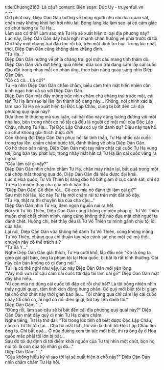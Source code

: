title:Chương2163: Là cậu?
content:
Biên soạn: Đức Uy - truyenfull.vn<br>- --<br>Giờ phút này, Diệp Oản Oản hướng về bóng người nho nhỏ kia quan sát, chân mày không khỏi hơi hơi nhíu lại. Bóng lưng kia làm sao lại có cảm giác có chút tương tự Tư Hạ...<br>Làm sao có thể? Làm sao mà Tư Hạ sẽ xuất hiện ở loại địa phương này?<br>Lúc này, Diệp Oản Oản đầy hoài nghi nhanh chân hướng về phía trước đi tới.<br>Chỉ thấy một chàng trai đầu tóc rối bù, trên mặt dính tro bụi. Trong lúc nhất thời, Diệp Oản Oản cũng không dám khẳng định.<br>"Tư Hạ..."<br>Diệp Oản Oản hướng về phía chàng trai gọi một câu mang tính thăm dò.<br>Diệp Oản Oản vừa dứt tiếng, quả nhiên, đứa con trai đang cầm lấy cái cuốc đào đất trong nháy mắt có phản ứng, theo bản năng quay sang nhìn Diệp Oản Oản.<br>"Cô cô cô... Là cô?"<br>Tư Hạ nhìn Diệp Oản Oản chằm chằm, biểu cảm trên mặt hiển nhiên còn kinh ngạc hơn cả so với Diệp Oản Oản.<br>Diệp Oản Oản mặt đầy mộng bức nhìn chăm chú chàng trai trước mặt, cái tên Tư Hạ làm sao lại lăn lộn thành bộ dáng này... Không, nói chính xác là, làm sao Tư Hạ sẽ xuất hiện tại Độc Lập Châu, cũng bị bắt đến cái địa phương quỷ quái này?<br>Dựa theo lẽ thường mà suy luận, cái hải đảo này cũng tương đương với một nhà lao, bên trong nhốt cơ hồ tất cả đều là người có mặt mũi của Độc Lập Châu, nhưng Tư Hạ... Tại Độc Lập Châu có uy tín danh dự? Điều này tựa hồ có chút không giải thích được đi?!<br>Còn không đợi Diệp Oản Oản phục hồi lại tinh thần, Tư Hạ nhấc cái cuốc trong tay lên, chầm chậm bước tới, đánh thẳng về phía Diệp Oản Oản.<br>Cơ hồ theo bản năng, Diệp Oản Oản một tay nắm chặt cái cuốc Tư Hạ vung tới, lòng bàn tay phát lực, trong nháy mắt hất cả Tư Hạ lẫn cái cuốc văng ra ngoài.<br>"Cậu làm cái gì vậy?"<br>Diệp Oản Oản nhìn chằm chằm Tư Hạ, chân mày nhăn lại, bất quá trong một cái chớp mắt thoáng qua đó, Diệp Oản Oản đã hiểu được đại khái.<br>Lúc ở Hoa quốc, Tư Vô Thiên bị nàng đào hố bắt giam ở cục cảnh sát, chỉ sợ Tư Hạ là muốn thay cha của mình báo thù.<br>"Diệp Oản Oản! Cô điên rồi... Cô con mịa nó đánh tôi làm cái gì?"<br>Sau một hồi lâu, lúc này Tư Hạ mới chậm rãi từ trên mặt đất bò dậy.<br>"Tư Hạ, thật ra thì chuyện kia của cha cậu..."<br>Diệp Oản Oản nhìn Tư Hạ, đem ngọn nguồn nói ra hết.<br>Đối với Tư Vô Thiên, Diệp Oản Oản cũng không có biện pháp gì. Tư Vô Thiên muốn chơi chết chính mình, nàng cũng không thể nào đưa mặt chờ người ta đánh chết. Huống chi, hết thảy đều là Tư Vô Thiên tự mình gánh chịu tội lỗi của hắn.<br>Lại nói, Diệp Oản Oản vừa không hề đánh Tư Vô Thiên, cũng không mắng Tư Vô Thiên, chẳng qua chỉ thuận tay báo cảnh sát nhẹ một cái mà thôi, chuyện này có thể trách ai?<br>"Tư Bá Ý..."<br>Nghe Diệp Oản Oản giải thích, Tư Hạ cười khổ, lắc đầu nói: "Đó là ông ta gieo gió gặt bão, ông ta phạm tội tại Hoa quốc, bị bắt là rất bình thường. Cái này căn bản không có gì đáng nói."<br>Tư Hạ có thể nghĩ như vậy, lúc này Diệp Oản Oản mới yên lòng.<br>"Vậy mới vừa rồi cậu cầm cái cuốc tới đập tôi làm cái gì?" Diệp Oản Oản mặt đầy khó hiểu.<br>"Ai con mịa nó dùng cái cuốc tới đập cô rồi chứ hả!? Là tôi bỗng nhiên nhìn thấy người quen, tâm tình kích động hưng phấn. Có quỷ mới biết tôi bị giam tại chỗ chó chết này thời gian bao lâu... Tôi chẳng qua chỉ cầm lấy cái cuốc chạy tới chỗ cô, ai ngờ cô nổi điên gì gì, trở tay liền đánh tôi."<br>Diệp Oản Oản: "..."<br>"Đúng rồi, làm sao cậu sẽ bị bắt đến cái địa phương quỷ quái này?" Diệp Oản Oản mặt đầy quỷ dị nhìn Tư Hạ chằm chằm.<br>Nghe tiếng, Tư Hạ thở dài: "Tôi trong lúc tình cờ biết được Độc Lập Châu, còn có Tư thị tồn tại... Cha tôi mất tích, tôi vốn là định tới Độc Lập Châu tìm ông ta. Chỉ bất quá... Ở nửa đường xem tin tức mới biết, thì ra ông ấy ở Hoa quốc mắc phải tội lớn bị bắt...<br>Sau đó tôi dự định đi tới điểm khởi nguồn của Tư thị nhìn một chút, bọn họ nói tôi là con của tội nhân gì đó..."<br>Diệp Oản Oản: "..."<br>"Cậu không hiếu kỳ vì sao tôi lại sẽ xuất hiện ở chỗ này?" Diệp Oản Oản nhìn chằm chằm Tư Hạ hỏi.